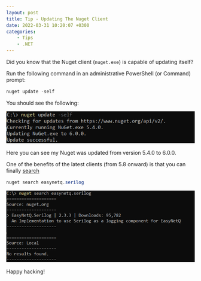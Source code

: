 ```yaml
---
layout: post
title: Tip - Updating The Nuget Client
date: 2022-03-31 10:20:07 +0300
categories:
    - Tips
    - .NET
---
```

Did you know that the Nuget client (`nuget.exe`) is capable of updating itself?

Run the following command in an administrative PowerShell (or Command) prompt:

```powershell
nuget update -self
```

You should see the following:

![](../images/2022/03/NugetUpdate.png)

Here you can see my Nuget was updated from version 5.4.0 to 6.0.0.

One of the benefits of the latest clients (from 5.8 onward) is that you can finally [search](https://docs.microsoft.com/en-us/nuget/reference/cli-reference/cli-ref-search)

```powershell
nuget search easynetq.serilog
```
![](../images/2022/03/NugetSearch.png)

Happy hacking!

